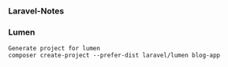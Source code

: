 ### Laravel-Notes
### Lumen
```
Generate project for lumen
composer create-project --prefer-dist laravel/lumen blog-app
```

